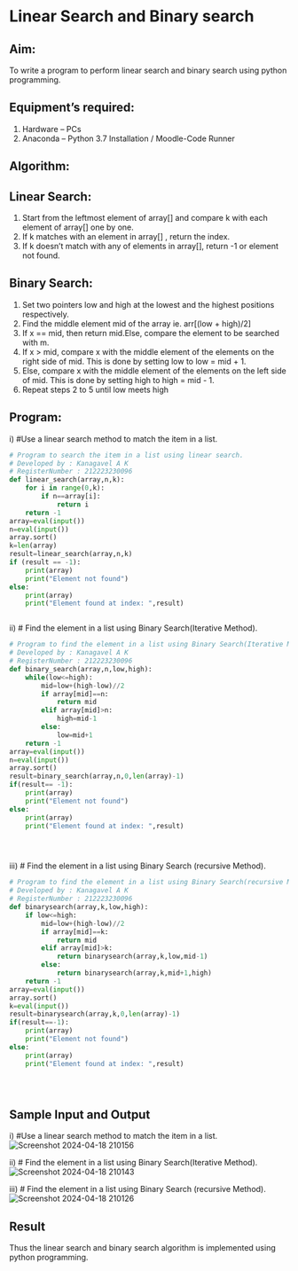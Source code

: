 # Linear Search and Binary search
## Aim:
To write a program to perform linear search and binary search using python programming.
## Equipment’s required:
1.	Hardware – PCs
2.	Anaconda – Python 3.7 Installation / Moodle-Code Runner
## Algorithm:
## Linear Search:
1.	Start from the leftmost element of array[] and compare k with each element of array[] one by one.
2.	If k matches with an element in array[] , return the index.
3.	If k doesn’t match with any of elements in array[], return -1 or element not found.
## Binary Search:
1.	Set two pointers low and high at the lowest and the highest positions respectively.
2.	Find the middle element mid of the array ie. arr[(low + high)/2]
3.	If x == mid, then return mid.Else, compare the element to be searched with m.
4.	If x > mid, compare x with the middle element of the elements on the right side of mid. This is done by setting low to low = mid + 1.
5.	Else, compare x with the middle element of the elements on the left side of mid. This is done by setting high to high = mid - 1.
6.	Repeat steps 2 to 5 until low meets high
## Program:
i)	#Use a linear search method to match the item in a list.
```Python
# Program to search the item in a list using linear search.
# Developed by : Kanagavel A K
# RegisterNumber : 212223230096
def linear_search(array,n,k):
    for i in range(0,k):
        if n==array[i]:
            return i
    return -1
array=eval(input())
n=eval(input())
array.sort()
k=len(array)
result=linear_search(array,n,k)
if (result == -1):
    print(array)
    print("Element not found")
else:
    print(array)
    print("Element found at index: ",result)



```
ii)	# Find the element in a list using Binary Search(Iterative Method).
```Python
# Program to find the element in a list using Binary Search(Iterative Method).
# Developed by : Kanagavel A K
# RegisterNumber : 212223230096
def binary_search(array,n,low,high):
    while(low<=high):
        mid=low+(high-low)//2
        if array[mid]==n:
            return mid
        elif array[mid]>n:
            high=mid-1
        else:
            low=mid+1
    return -1
array=eval(input())
n=eval(input())
array.sort()
result=binary_search(array,n,0,len(array)-1)
if(result== -1):
    print(array)
    print("Element not found")
else:
    print(array)
    print("Element found at index: ",result)





```
iii)	# Find the element in a list using Binary Search (recursive Method).
```Python
# Program to find the element in a list using Binary Search(recursive Method).
# Developed by : Kanagavel A K
# RegisterNumber : 212223230096
def binarysearch(array,k,low,high):
    if low<=high:
        mid=low+(high-low)//2
        if array[mid]==k:
            return mid
        elif array[mid]>k:
            return binarysearch(array,k,low,mid-1)
        else:
            return binarysearch(array,k,mid+1,high)
    return -1
array=eval(input())
array.sort()
k=eval(input())
result=binarysearch(array,k,0,len(array)-1)
if(result==-1):
    print(array)
    print("Element not found")
else:
    print(array)
    print("Element found at index: ",result)





```
## Sample Input and Output
i)	#Use a linear search method to match the item in a list.
![Screenshot 2024-04-18 210156](https://github.com/KanagavelAK/Search-Algorithms/assets/151514454/5e914133-84de-4889-955d-3b7255b2f176)


ii)	# Find the element in a list using Binary Search(Iterative Method).
![Screenshot 2024-04-18 210143](https://github.com/KanagavelAK/Search-Algorithms/assets/151514454/306e46c3-5663-49e4-b5f5-34ab3b294c62)


iii)	# Find the element in a list using Binary Search (recursive Method).
![Screenshot 2024-04-18 210126](https://github.com/KanagavelAK/Search-Algorithms/assets/151514454/af5e885f-d615-4a5b-ad48-bc5ff257fb16)




## Result
Thus the linear search and binary search algorithm is implemented using python programming.
